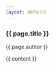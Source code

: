 ```yaml
---
layout: default
---
```


<h3>{{ page.title }} </h3>
<p class="meta"> {{ page.author }} </p>

<div class="post">
  {{ content }}
</div>